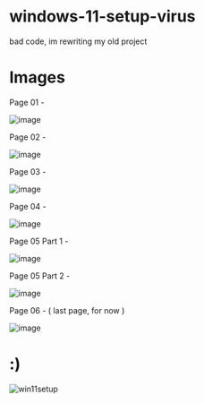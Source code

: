 # windows-11-setup-virus

bad code, im rewriting my old project

# Images
Page 01 -

![image](https://user-images.githubusercontent.com/36286877/123754764-db607780-d8d8-11eb-9a67-183008af56dc.png)

Page 02 -

![image](https://user-images.githubusercontent.com/36286877/123754823-eadfc080-d8d8-11eb-80b2-62d4884d5ce1.png)

Page 03 -

![image](https://user-images.githubusercontent.com/36286877/123754880-f632ec00-d8d8-11eb-80b6-54d4cb04cf24.png)

Page 04 -

![image](https://user-images.githubusercontent.com/36286877/123754937-0b0f7f80-d8d9-11eb-9011-b6d01a55a3fc.png)

Page 05 Part 1 -

![image](https://user-images.githubusercontent.com/36286877/123754979-1662ab00-d8d9-11eb-9bb6-a20a75d7d1ea.png)

Page 05 Part 2 -

![image](https://user-images.githubusercontent.com/36286877/123755015-1e224f80-d8d9-11eb-9f64-420ac6e1caf7.png)

Page 06 - ( last page, for now )

![image](https://user-images.githubusercontent.com/36286877/123755048-27132100-d8d9-11eb-9911-cb9b2abf65c5.png)


# :) 
![win11setup](https://user-images.githubusercontent.com/36286877/127767591-1ee427a9-6aa4-4c47-9d15-454bfcf51a9a.png)


